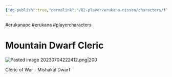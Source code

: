```yaml
---
{"dg-publish":true,"permalink":"/02-player/erukana-nissen/characters/flemming-mountain-dwarf/"}
---
```


#erukanapc #erukana #playercharacters 


# Mountain Dwarf Cleric 

![Pasted image 20230704222412.png|200](/img/user/10%20Attachments/Pasted%20image%2020230704222412.png)

Cleric of War - Mishakal 
Dwarf 